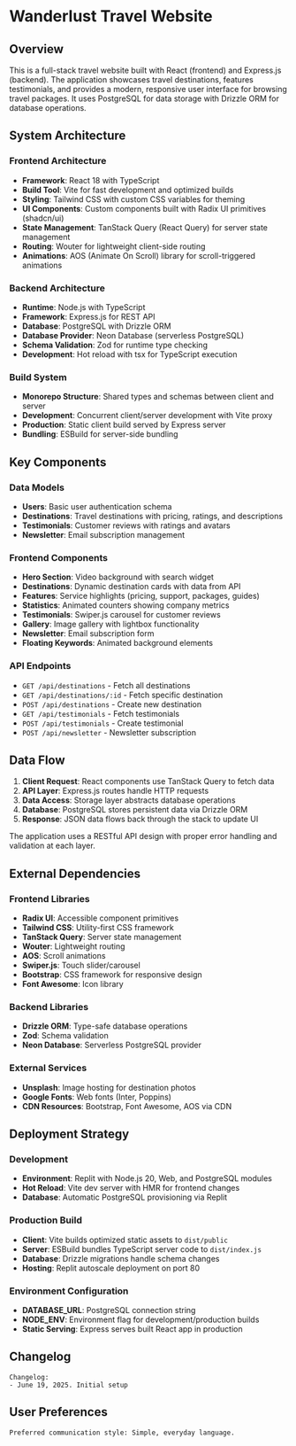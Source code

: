 # Wanderlust Travel Website

## Overview

This is a full-stack travel website built with React (frontend) and Express.js (backend). The application showcases travel destinations, features testimonials, and provides a modern, responsive user interface for browsing travel packages. It uses PostgreSQL for data storage with Drizzle ORM for database operations.

## System Architecture

### Frontend Architecture
- **Framework**: React 18 with TypeScript
- **Build Tool**: Vite for fast development and optimized builds
- **Styling**: Tailwind CSS with custom CSS variables for theming
- **UI Components**: Custom components built with Radix UI primitives (shadcn/ui)
- **State Management**: TanStack Query (React Query) for server state management
- **Routing**: Wouter for lightweight client-side routing
- **Animations**: AOS (Animate On Scroll) library for scroll-triggered animations

### Backend Architecture
- **Runtime**: Node.js with TypeScript
- **Framework**: Express.js for REST API
- **Database**: PostgreSQL with Drizzle ORM
- **Database Provider**: Neon Database (serverless PostgreSQL)
- **Schema Validation**: Zod for runtime type checking
- **Development**: Hot reload with tsx for TypeScript execution

### Build System
- **Monorepo Structure**: Shared types and schemas between client and server
- **Development**: Concurrent client/server development with Vite proxy
- **Production**: Static client build served by Express server
- **Bundling**: ESBuild for server-side bundling

## Key Components

### Data Models
- **Users**: Basic user authentication schema
- **Destinations**: Travel destinations with pricing, ratings, and descriptions
- **Testimonials**: Customer reviews with ratings and avatars
- **Newsletter**: Email subscription management

### Frontend Components
- **Hero Section**: Video background with search widget
- **Destinations**: Dynamic destination cards with data from API
- **Features**: Service highlights (pricing, support, packages, guides)
- **Statistics**: Animated counters showing company metrics
- **Testimonials**: Swiper.js carousel for customer reviews
- **Gallery**: Image gallery with lightbox functionality
- **Newsletter**: Email subscription form
- **Floating Keywords**: Animated background elements

### API Endpoints
- `GET /api/destinations` - Fetch all destinations
- `GET /api/destinations/:id` - Fetch specific destination
- `POST /api/destinations` - Create new destination
- `GET /api/testimonials` - Fetch testimonials
- `POST /api/testimonials` - Create testimonial
- `POST /api/newsletter` - Newsletter subscription

## Data Flow

1. **Client Request**: React components use TanStack Query to fetch data
2. **API Layer**: Express.js routes handle HTTP requests
3. **Data Access**: Storage layer abstracts database operations
4. **Database**: PostgreSQL stores persistent data via Drizzle ORM
5. **Response**: JSON data flows back through the stack to update UI

The application uses a RESTful API design with proper error handling and validation at each layer.

## External Dependencies

### Frontend Libraries
- **Radix UI**: Accessible component primitives
- **Tailwind CSS**: Utility-first CSS framework
- **TanStack Query**: Server state management
- **Wouter**: Lightweight routing
- **AOS**: Scroll animations
- **Swiper.js**: Touch slider/carousel
- **Bootstrap**: CSS framework for responsive design
- **Font Awesome**: Icon library

### Backend Libraries
- **Drizzle ORM**: Type-safe database operations
- **Zod**: Schema validation
- **Neon Database**: Serverless PostgreSQL provider

### External Services
- **Unsplash**: Image hosting for destination photos
- **Google Fonts**: Web fonts (Inter, Poppins)
- **CDN Resources**: Bootstrap, Font Awesome, AOS via CDN

## Deployment Strategy

### Development
- **Environment**: Replit with Node.js 20, Web, and PostgreSQL modules
- **Hot Reload**: Vite dev server with HMR for frontend changes
- **Database**: Automatic PostgreSQL provisioning via Replit

### Production Build
- **Client**: Vite builds optimized static assets to `dist/public`
- **Server**: ESBuild bundles TypeScript server code to `dist/index.js`
- **Database**: Drizzle migrations handle schema changes
- **Hosting**: Replit autoscale deployment on port 80

### Environment Configuration
- **DATABASE_URL**: PostgreSQL connection string
- **NODE_ENV**: Environment flag for development/production builds
- **Static Serving**: Express serves built React app in production

## Changelog

```
Changelog:
- June 19, 2025. Initial setup
```

## User Preferences

```
Preferred communication style: Simple, everyday language.
```
